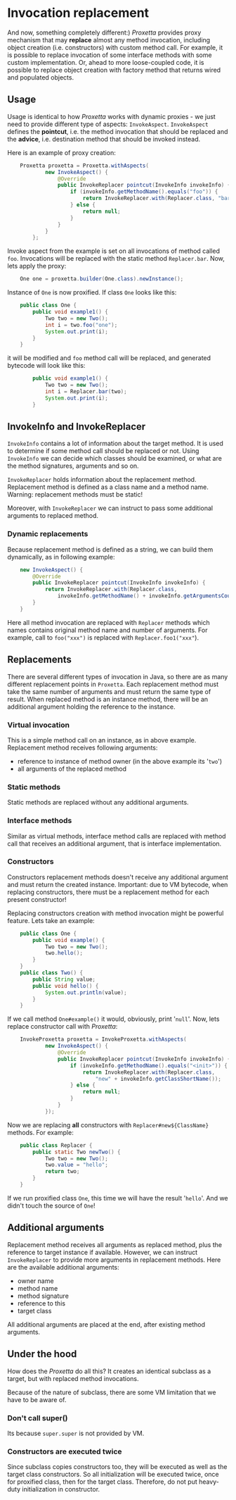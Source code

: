 # Invocation replacement

And now, something completely different:) *Proxetta* provides proxy
mechanism that may **replace** almost any method invocation, including
object creation (i.e. constructors) with custom method call. For
example, it is possible to replace invocation of some interface methods
with some custom implementation. Or, ahead to more loose-coupled code,
it is possible to replace object creation with factory method that
returns wired and populated objects.

## Usage

Usage is identical to how *Proxetta* works with dynamic proxies - we
just need to provide different type of aspects: `InvokeAspect`.
`InvokeAspect` defines the **pointcut**, i.e. the method invocation that
should be replaced and the **advice**, i.e. destination method that
should be invoked instead.

Here is an example of proxy creation:

~~~~~ java
    Proxetta proxetta = Proxetta.withAspects(
    		new InvokeAspect() {
    			@Override
    			public InvokeReplacer pointcut(InvokeInfo invokeInfo) {
    				if (invokeInfo.getMethodName().equals("foo")) {
    					return InvokeReplacer.with(Replacer.class, "bar");
    				} else {
    					return null;
    				}
    			}
    		}
    	};
~~~~~

Invoke aspect from the example is set on all invocations of method
called `foo`. Invocations will be replaced with the static method
`Replacer.bar`. Now, lets apply the proxy:

~~~~~ java
    One one = proxetta.builder(One.class).newInstance();
~~~~~

Instance of `One` is now proxified. If class `One` looks like this:

~~~~~ java
    public class One {
    	public void example1() {
    		Two two = new Two();
    		int i = two.foo("one");
    		System.out.print(i);
    	}
    }
~~~~~

it will be modified and `foo` method call will be replaced, and
generated bytecode will look like this:

~~~~~ java
    	public void example1() {
    		Two two = new Two();
    		int i = Replacer.bar(two);
    		System.out.print(i);
    	}
~~~~~

## InvokeInfo and InvokeReplacer

`InvokeInfo` contains a lot of information about the target method. It
is used to determine if some method call should be replaced or not.
Using `InvokeInfo` we can decide which classes should be examined, or
what are the method signatures, arguments and so on.

`InvokeReplacer` holds information about the replacement method.
Replacement method is defined as a class name and a method name.
Warning: replacement methods must be static!

Moreover, with `InvokeReplacer` we can instruct to pass some additional
arguments to replaced method.

### Dynamic replacements

Because replacement method is defined as a string, we can build them
dynamically, as in following example:

~~~~~ java
	new InvokeAspect() {
		@Override
		public InvokeReplacer pointcut(InvokeInfo invokeInfo) {
			return InvokeReplacer.with(Replacer.class,
				invokeInfo.getMethodName() + invokeInfo.getArgumentsCount());
		}
	}
~~~~~

Here all method invocation are replaced with `Replacer` methods which
names contains original method name and number of arguments. For
example, call to `foo("xxx")` is replaced with `Replacer.foo1("xxx"`).

## Replacements

There are several different types of invocation in Java, so there are as
many different replacement points in `Proxetta`. Each replacement method
must take the same number of arguments and must return the same type of
result. When replaced method is an instance method, there will be an
additional argument holding the reference to the instance.

### Virtual invocation

This is a simple method call on an instance, as in above example.
Replacement method receives following arguments:

* reference to instance of method owner (in the above example its
  \'`two`\')
* all arguments of the replaced method

### Static methods

Static methods are replaced without any additional arguments.

### Interface methods

Similar as virtual methods, interface method calls are replaced with
method call that receives an additional argument, that is interface
implementation.

### Constructors

Constructors replacement methods doesn't receive any additional
argument and must return the created instance. Important: due to VM
bytecode, when replacing constructors, there must be a replacement
method for each present constructor!

Replacing constructors creation with method invocation might be powerful
feature. Lets take an example:

~~~~~ java
    public class One {
    	public void example() {
    		Two two = new Two();
    		two.hello();
    	}
    }
    public class Two() {
    	public String value;
    	public void hello() {
    		System.out.println(value);
    	}
    }
~~~~~

If we call method `One#example()` it would, obviously, print \'`null`\'.
Now, lets replace constructor call with *Proxetta*\:

~~~~~ java
    InvokeProxetta proxetta = InvokeProxetta.withAspects(
    		new InvokeAspect() {
    			@Override
    			public InvokeReplacer pointcut(InvokeInfo invokeInfo) {
    				if (invokeInfo.getMethodName().equals("<init>")) {
    					return InvokeReplacer.with(Replacer.class,
    						"new" + invokeInfo.getClassShortName());
    				} else {
    					return null;
    				}
    			}
    		});
~~~~~

Now we are replacing **all** constructors with
`Replacer#new${ClassName}` methods. For example:

~~~~~ java
    public class Replacer {
    	public static Two newTwo() {
    		Two two = new Two();
    		two.value = "hello";
    		return two;
    	}
    }
~~~~~

If we run proxified class `One`, this time we will have the result
\'`hello`\'. And we didn\'t touch the source of `One`!

## Additional arguments

Replacement method receives all arguments as replaced method, plus the
reference to target instance if available. However, we can instruct
`InvokeReplacer` to provide more arguments in replacement methods. Here
are the available additional arguments:

* owner name
* method name
* method signature
* reference to this
* target class

All additional arguments are placed at the end, after existing method
arguments.

## Under the hood

How does the *Proxetta* do all this? It creates an identical subclass as
a target, but with replaced method invocations.

Because of the nature of subclass, there are some VM limitation that we
have to be aware of.

### Don't call super()

Its because `super.super` is not provided by VM.

### Constructors are executed twice

Since subclass copies constructors too, they will be executed as well as
the target class constructors. So all initialization will be executed
twice, once for proxified class, then for the target class. Therefore,
do not put heavy-duty initialization in constructor.
